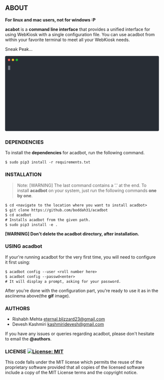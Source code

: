 ## ABOUT
**For linux and mac users, not for windows :P**

**acabot** is a **command line interface** that provides a unified interface for using WebKiosk with a single configuration file. You can use acadbot from within your favorite terminal to meet all your WebKiosk needs.

Sneak Peak...
<p align="center">
  <img src="/asciinema/acadbot.svg?sanitize=true" alt="acadbot in work"/>
</p>


### DEPENDENCIES
To install the **dependencies** for acadbot, run the following command.

    $ sudo pip3 install -r requirements.txt

### INSTALLATION

>Note: [WARNING] The last command contains a '.' at the end.
To install **acadbot** on your system, just run the following commands **one by one**.

    $ cd <navigate to the location where you want to install acadbot>
    $ git clone https://github.com/boddah31/acadbot
    $ cd acadbot
    # Installs acadbot from the given path.
    $ sudo pip3 install -e .


**[WARNING] Don't delete the acadbot directory, after installation.**

### USING acadbot
If your're running acadbot for the very first time, you will need to configure it first using:

    $ acadbot config --user <roll number here>
    $ acadbot config --passwd<enter>
    # It will display a prompt, asking for your password.

After you're done with the configuration part, you're ready to use it as in the asciinema above(the **gif** image).


### AUTHORS
* Rishabh Mehta <eternal.blizzard23@gmail.com>
* Devesh Kashmiri <kashmiridevesh@gmail.com> 

If you have any issues or queries regarding acadbot, please don't
hesitate to email the **@authors**.

### LICENSE [![License: MIT](https://img.shields.io/badge/License-MIT-yellow.svg)](https://opensource.org/licenses/MIT)

This code falls under the MIT license which permits the reuse of the proprietary software provided that all copies of the licensed software include a copy of the MIT License terms and the copyright notice.
